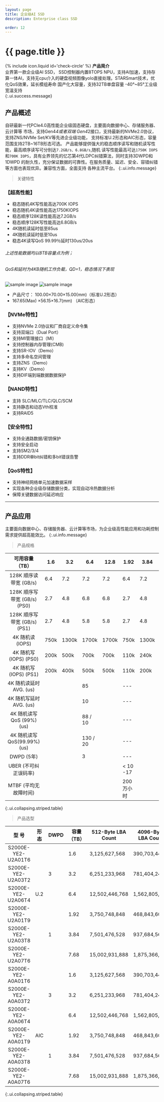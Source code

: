```yaml
---
layout: page
title: 企业级AI SSD
description: Enterprise class SSD

order: 12
---
```


# {{ page.title }}

<span>{% include icon.liquid id='check-circle' %} <b>产品简介</b></span><br> 业界第一款企业级AI SSD， SSD控制器内置8TOPS NPU，支持AI加速，支持存算一体AI，支持无cpu介入的硬盘视频图像yolo直接处理。STARSmart技术，优化QoS效果，延长模组寿命 国产化大容量，支持32TB单盘容量 -40°~85°工业级宽温支持<br>
{:.ui.success.message}


## 产品概述<br>

自研最新一代PCIe4.0高性能企业级固态硬盘，主要面向数据中心、存储服务器、云计算等 市场，支持Gen4*4或者双端 Gen4*2接口，支持最新的NVMe2.0协议，支持ZNS/NVMe Set/KV等先进企业级功能， 支持标准U.2形态和AIC形态，容量范围支持2TB~16TB形态可选。 产品能够提供强大的稳态顺序读写和随机读写性能，最高顺序读写可分别达`7.2GB/s、6.8GB/s`,随机 读写性能最高可达`1750K IOPS`和`700K IOPS`，具有业界领先的忆芯第4代LDPC纠错算法，同时支持3DWPD和1DWPD 的耐久性，充分保证数据的可靠性。在服务质量、延迟、安全、容错纠错等方面也表现优异。兼容性方面，全面支持 各种主流平台。
{:.ui.info.message}

> 关键特性

### 【超高性能】

- 稳态随机4K写性能高达700K IOPS
- 稳态随机4K读性能高达1750KIOPS
- 稳态顺序128K读性能高达7.2GB/s
- 稳态顺序128K写性能高达6.8GB/s
- 4K随机读延时低至85us
- 4K随机读延时低至10us
- 稳态4K读写QoS 99.99％延时130us/20us

###### 上述性能数据均以8TB容量点为例；<br>
###### QoS和延时为4KB随机工作负载，QD=1，稳态情况下表现

![sample image](Picture.png "展示图") ![sample image](0.png "展示图")<br>

- 产品尺寸： 100.00×70.00×15.00(mm)（标准U.2形态）<br>
- 167.65(Max) ×56.15×16.7(mm) （AIC形态）

### 【NVMe特性】

- 支持NVMe 2.0协议和厂商自定义命令集
- 支持双端口（Dual Port）
- 支持MI管理接口（MI）
- 支持控制器内存管理(CMB)
- 支持SR-IOV（Demo）
- 支持多命名空间管理
- 支持ZNS（Demo）
- 支持KV（Demo）
- 支持DIF端到端数据数据保护

### 【NAND特性】

- 支持 SLC/MLC/TLC/QLC/SCM
- 支持静态和动态Vth校准
- 支持RAID5

### 【安全特性】

- 支持全通路数据/密钥保护
- 支持安全启动
- 支持SM2/3/4
- 支持DDR单bit纠错和多bit错误告警

### 【QoS特性】

- 支持神经网络单元加速数据采样
- 实现各种企业级存储数据分类，实现自动冷热数据分析
- 保障关键数据访问延迟响应

---

## 产品应用<br>

主要面向数据中心、存储服务器、云计算等市场，为企业级高性能应用和功耗控制需求提供超高能效比。
{:.ui.info.message}

> 产品规格

| <b>可用容量（TB）</b> | <b>1.6</b> | <b>3.2</b> | <b>6.4</b> | <b>12.8</b> | <b>1.92</b> | <b>3.84</b> | <b>7.68</b> | <b>15.36</b> |
|:----------:|----------|----------|----------|----------|----------|----------|----------|----------|
| 128K 顺序读带宽 (GB/s) |  6.4  |  7.2 |  7.2 |  7.2 |  6.4 |  7.2 |  7.2 |  7.2 |
| 128K 顺序写带宽 (GB/s) (PS0) |  2.7  | 4.8 |6.8|6.8|2.7|4.8|6.8|6.8|
| 128K 顺序写带宽 (GB/s) (PS1) |  2.7 | 4.8|  5.8 |  5.8 | 2.7|  4.8 |5.8|  5.8 |
| 4K 随机读 (IOPS) |  750k | 1300k|  1700k |  1700k | 750k|  1300k |  1700k |  1700k |
| 4K 随机写 (IOPS) (PS0) |  200k |500k |  700k |700k|110k|240k|360k|360k|
| 4K 随机写 (IOPS) (PS1) |  200k  | 400k |  500k  |500k|110k|200k|280k|280k|
| 4K 随机读延时 AVG. (us) | | |85| | --- | | 85 | |
| 4K 随机写延时 AVG. (us) | | | 10| | ---| | 10 | |
| 4K 随机读写QoS (99%)(us) | | |88 / 10 | |---| | 88 / 10 | |
| 4K 随机读写QoS(99.99%)(us) | | | 130 / 20| |---| | 130 / 20 | |
| DWPD (5年) | | | 3| |---| | 1 | |
| UBER (不可纠正误码率) |  | | | |< 10 -17 | | | |
| MTBF (平均无故障时间) |  | | | | 200万小时| | | |
{:.ui.collapsing.striped.table}

> 产品选型

| <b>型 号</b> | <b>形态</b> | <b>DWPD</b> | <b>容量（TB）</b> | <b>512-Byte LBA Count</b> | <b>4096-Byte LBA Count</b> |
|:----------:|----------|----------|----------|----------|----------|
| S2000E-YE2-U2A01T6 |    |  |  1.6 |  3,125,627,568 | 390,703,446 |
| S2000E-YE2-U2A03T2 |    | 3 |3.2|6,251,233,968|781,404,246|
| S2000E-YE2-U2A06T4 |  U.2 | |  6.4 |  12,502,446,768 |1,562,805,846|
| S2000E-YE2-U2A01T9 |   | |  1.92 |  3,750,748,848 | 468,843,606|
| S2000E-YE2-U2A03T8 |   |1 |  3.84 |7,501,476,528|937,684,566|
| S2000E-YE2-U2A07T6 |    |  |  7.68  |15,002,931,888|1,875,366,486|
| S2000E-YE2-A0A01T6 | | |1.6|3,125,627,568| 390,703,446|
| S2000E-YE2-A0A03T2 | |3 | 3.2 |6,251,233,968| 781,404,246|
| S2000E-YE2-A0A06T4 | | | 6.4|12,502,446,768 |1,562,805,846|
| S2000E-YE2-A0A01T9 |AIC | | 1.92|3,750,748,848 |468,843,606|
| S2000E-YE2-A0A03T8 | | 1| 3.84| 7,501,476,528|937,684,566|
| S2000E-YE2-A0A07T6 |  | | 7.68| 15,002,931,888|1,875,366,486 |
{:.ui.collapsing.striped.table}

